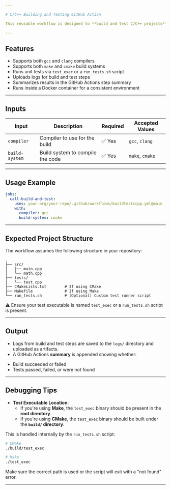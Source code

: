 ```yaml
---

# C/C++ Building and Testing GitHub Action

This reusable workflow is designed to **build and test C/C++ projects** using either **CMake** or **Make**, and with **GCC** or **Clang** as the compiler. It can be called from other workflows to automate CI pipelines for C/C++ projects.

---
```


## Features

-  Supports both `gcc` and `clang` compilers
-  Supports both `make` and `cmake` build systems
-  Runs unit tests via `test_exec` or a `run_tests.sh` script
-  Uploads logs for build and test steps
-  Summarizes results in the GitHub Actions step summary
-  Runs inside a Docker container for a consistent environment

---

## Inputs

| Input          | Description                         | Required | Accepted Values         |
|----------------|-------------------------------------|----------|--------------------------|
| `compiler`     | Compiler to use for the build       | ✅ Yes   | `gcc`, `clang`           |
| `build-system` | Build system to compile the code    | ✅ Yes   | `make`, `cmake`          |

---

## Usage Example

```yaml
jobs:
  call-build-and-test:
    uses: your-org/your-repo/.github/workflows/buildtestccpp.yml@main
    with:
      compiler: gcc
      build-system: cmake
```

---

## Expected Project Structure

The workflow assumes the following structure in your repository:

```
.
├── src/
│   ├── main.cpp
│   └── math.cpp
├── tests/
│   └── test.cpp
├── CMakeLists.txt        # If using CMake
├── Makefile              # If using Make
└── run_tests.sh          # (Optional) Custom test runner script
```

⚠️ Ensure your test executable is named `test_exec` or a `run_tests.sh` script is present.

---

##  Output

*  Logs from build and test steps are saved to the `logs/` directory and uploaded as artifacts.
*  A GitHub Actions **summary** is appended showing whether:
  - Build succeeded or failed  
  - Tests passed, failed, or were not found  

---

## Debugging Tips

* **Test Executable Location**:
  - If you're using **Make**, the `test_exec` binary should be present in the **root directory**.
  - If you're using **CMake**, the `test_exec` binary should be built under the **`build/` directory**.

This is handled internally by the `run_tests.sh` script:

```bash
# CMake
./build/test_exec

# Make
./test_exec
```

Make sure the correct path is used or the script will exit with a "not found" error.

---
